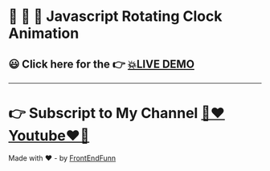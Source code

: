 # 🙈 🙉 🙊 Javascript Rotating Clock Animation

## 😃 Click here for the 👉 [💥LIVE DEMO](https://frontendfunn.github.io/javascript-rotating-clock/)

---

# 👉 Subscript to My Channel [💙❤️Youtube❤️💙](https://www.youtube.com/channel/UCpOHt5d6GG-mvo-_pU06rhQ?sub_confirmation=1)

Made with ❤️ - by [FrontEndFunn](https://www.youtube.com/channel/UCpOHt5d6GG-mvo-_pU06rhQ?sub_confirmation=1)
